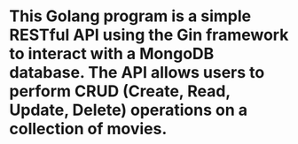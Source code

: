 # This Golang program is a simple RESTful API using the Gin framework to interact with a MongoDB database. The API allows users to perform CRUD (Create, Read, Update, Delete) operations on a collection of movies.
